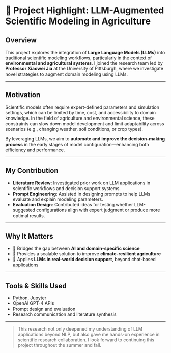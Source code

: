 # 🌱 Project Highlight: LLM-Augmented Scientific Modeling in Agriculture

## Overview

This project explores the integration of **Large Language Models (LLMs)** into traditional scientific modeling workflows, particularly in the context of **environmental and agricultural systems**. I joined the research team led by **Professor Xiaowei Jia** at the University of Pittsburgh, where we investigate novel strategies to augment domain modeling using LLMs.

---

## Motivation

Scientific models often require expert-defined parameters and simulation settings, which can be limited by time, cost, and accessibility to domain knowledge. In the field of agriculture and environmental science, these constraints can slow down model development and limit adaptability across scenarios (e.g., changing weather, soil conditions, or crop types).

By leveraging LLMs, we aim to **automate and improve the decision-making process** in the early stages of model configuration—enhancing both efficiency and performance.

---

## My Contribution

- **Literature Review**: Investigated prior work on LLM applications in scientific workflows and decision support systems.
- **Prompt Engineering**: Assisted in designing prompts to help LLMs evaluate and explain modeling parameters.
- **Evaluation Design**: Contributed ideas for testing whether LLM-suggested configurations align with expert judgment or produce more optimal results.

---

## Why It Matters

- 🔁 Bridges the gap between **AI and domain-specific science**
- 🌾 Provides a scalable solution to improve **climate-resilient agriculture**
- 🧠 Applies **LLMs in real-world decision support**, beyond chat-based applications

---

## Tools & Skills Used

- Python, Jupyter
- OpenAI GPT-4 APIs
- Prompt design and evaluation
- Research communication and literature synthesis

---

> This research not only deepened my understanding of LLM applications beyond NLP, but also gave me hands-on experience in scientific research collaboration. I look forward to continuing this project throughout the summer and fall.

